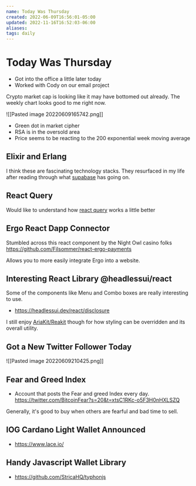 ```yaml
---
name: Today Was Thursday
created: 2022-06-09T16:56:01-05:00
updated: 2022-11-16T16:52:03-06:00
aliases: 
tags: daily
---
```

# Today Was Thursday

- Got into the office a little later today
- Worked with Cody on our email project

Crypto market cap is looking like it may have bottomed out already.  The weekly chart looks good to me right now.

![[Pasted image 20220609165742.png]]

- Green dot in market cipher
- RSA is in the oversold area
- Price seems to be reacting to the 200 exponential week moving average

## Elixir and Erlang
I think these are fascinating technology stacks.  They resurfaced in my life after reading through what [supabase](https://supabase.com/docs/guides/hosting/overview) has going on.

## React Query
Would like to understand how [react query](https://react-query.tanstack.com/guides/queries) works a little better

## Ergo React Dapp Connector
Stumbled across this react component by the Night Owl casino folks
https://github.com/Filsommer/react-ergo-payments

Allows you to more easily integrate Ergo into a website.

## Interesting React Library @headlessui/react
Some of the components like Menu and Combo boxes are really interesting to use.
- https://headlessui.dev/react/disclosure

I still enjoy [AriaKit/Reakit](https://github.com/ariakit/ariakit) though for how styling can be overridden and its overall utility.

## Got a New Twitter Follower Today
![[Pasted image 20220609210425.png]]

## Fear and Greed Index
- Account that posts the Fear and greed Index every day. https://twitter.com/BitcoinFear?s=20&t=xtsC1RKc-o5F3H0nHXLSZQ

Generally, it's good to buy when others are fearful and bad time to sell.

## IOG Cardano Light Wallet Announced
- https://www.lace.io/

## Handy Javascript Wallet Library
- https://github.com/StricaHQ/typhonjs